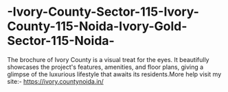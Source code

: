 # -Ivory-County-Sector-115-Ivory-County-115-Noida-Ivory-Gold-Sector-115-Noida-
The brochure of Ivory County is a visual treat for the eyes. It beautifully showcases the project's features, amenities, and floor plans, giving a glimpse of the luxurious lifestyle that awaits its residents.More help visit my site:- https://ivory.countynoida.in/
